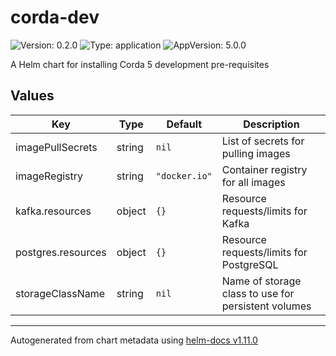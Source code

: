 # corda-dev

![Version: 0.2.0](https://img.shields.io/badge/Version-0.2.0-informational?style=flat-square) ![Type: application](https://img.shields.io/badge/Type-application-informational?style=flat-square) ![AppVersion: 5.0.0](https://img.shields.io/badge/AppVersion-5.0.0-informational?style=flat-square)

A Helm chart for installing Corda 5 development pre-requisites

## Values

| Key | Type | Default | Description |
|-----|------|---------|-------------|
| imagePullSecrets | string | `nil` | List of secrets for pulling images |
| imageRegistry | string | `"docker.io"` | Container registry for all images |
| kafka.resources | object | `{}` | Resource requests/limits for Kafka |
| postgres.resources | object | `{}` | Resource requests/limits for PostgreSQL |
| storageClassName | string | `nil` | Name of storage class to use for persistent volumes |

----------------------------------------------
Autogenerated from chart metadata using [helm-docs v1.11.0](https://github.com/norwoodj/helm-docs/releases/v1.11.0)

